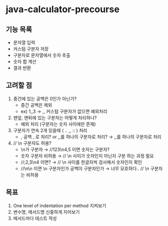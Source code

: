 # java-calculator-precourse

## 기능 목록

- 문자열 입력
- 커스텀 구분자 저장
- 구분자로 문자열에서 숫자 추출
- 숫자 합 계산
- 결과 반환

## 고려할 점

1. 중간에 있는 공백은 0인가 아닌가?
    - 중간 공백은 제외
    - ex) 1,,3 &rightarrow; ,, 커스텀 구분자가 없으면 예외처리
2. 맨앞, 맨뒤에 있는 구분자는 어떻게 처리하나?
    - 예외 처리 (구분자는 숫자 사이에만 존재)
3. 구분자가 연속 2개 있을때 ( .. ,, :: ) 처리
    - , 공백 , 로 처리? or ,,를 하나의 구분자로 처리? &rightarrow; ,,를 하나의 구분자로 처리
4. // \n 구분자도 허용?
    - \n가 구분자 &rightarrow; //123\n4,5 이면 숫자는 구분자?
    - 숫자 구분자 비허용 &rightarrow; // \n 사이가 숫자인지 아닌지 구분 하는 과정 필요
    - //;2,3\n4 이면? &rightarrow; // \n 사이를 한글자씩 검사해서 숫자인지 확인
    - //\n\n 이면 \n 구분자인가 공백이 구분자인가 &rightarrow; 너무 모호하다.. // \n 구분자는 비허용

## 목표

1. One level of indentation per method 지켜보기
2. 변수명, 메서드명 신중하게 지어보기
3. 메서드마다 테스트 작성